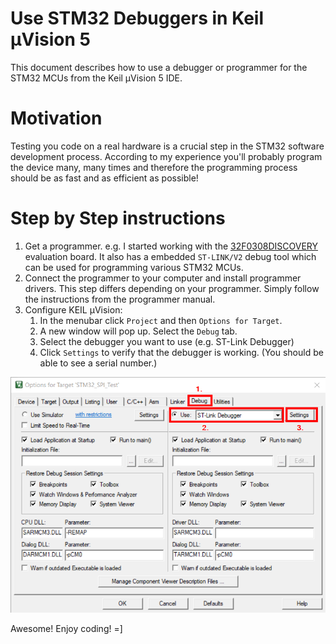 # Use STM32 Debuggers in Keil µVision 5

This document describes how to use a debugger or programmer for the STM32
MCUs from the Keil µVision 5 IDE.

# Motivation
Testing you code on a real hardware is a crucial step in the STM32 software
development process. According to my experience you'll probably program the
device many, many times and therefore the programming process should be
as fast and as efficient as possible!

# Step by Step instructions
1. Get a programmer. e.g. I started working with the [32F0308DISCOVERY](https://www.st.com/content/st_com/en/products/evaluation-tools/product-evaluation-tools/mcu-mpu-eval-tools/stm32-mcu-mpu-eval-tools/stm32-discovery-kits/32f0308discovery.html)
evaluation board. It also has a embedded `ST-LINK/V2` debug tool which can be
used for programming various STM32 MCUs.
2. Connect the programmer to your computer and install programmer drivers. This
step differs depending on your programmer. Simply follow the instructions from
the programmer manual.
3. Configure KEIL µVision:
    1. In the menubar click `Project` and then `Options for Target`.
    2. A new window will pop up. Select the `Debug` tab.
    3. Select the debugger you want to use (e.g. ST-Link Debugger)
    4. Click `Settings` to verify that the debugger is working. (You should be
        able to see a serial number.)

![Picture demonstrating the mentioned steps](images/configure_debugger.png)

Awesome! Enjoy coding! =]
